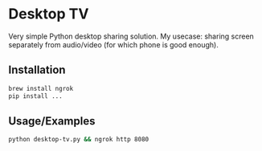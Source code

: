 # Desktop TV

Very simple Python desktop sharing solution.
My usecase: sharing screen separately from audio/video (for which phone is good enough).

## Installation

```bash
brew install ngrok
pip install ...
```
    
## Usage/Examples

```bash
python desktop-tv.py && ngrok http 8080
```

